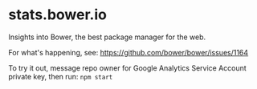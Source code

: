 stats.bower.io
==============

Insights into Bower, the best package manager for the web.

For what's happening, see:
https://github.com/bower/bower/issues/1164

To try it out, message repo owner for Google Analytics Service Account private key, then run:
`npm start`